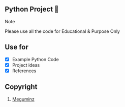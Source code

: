 ## Python Project 🐍

> [!NOTE]
> Please use all the code for Educational & Purpose Only

## Use for
- [x] Example Python Code
- [x] Project ideas
- [x] References

## Copyright
1. [Meguminz](https://www.instagram.com/paiscapital/)
